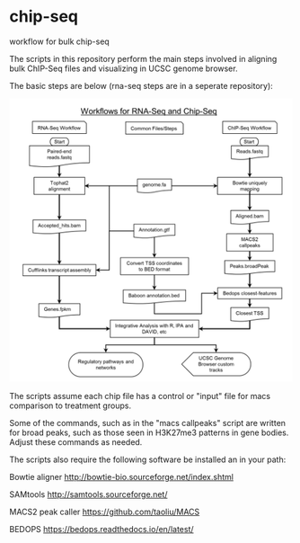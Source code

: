 # chip-seq
workflow for bulk chip-seq

The scripts in this repository perform the main steps involved in aligning bulk ChIP-Seq files and visualizing in UCSC genome browser.

The basic steps are below (rna-seq steps are in a seperate repository):

![Alt text](https://github.com/ctrhodes/chip-seq/blob/master/workflows.png?raw=true)

The scripts assume each chip file has a control or "input" file for macs comparison to treatment groups.

Some of the commands, such as in the "macs callpeaks" script are written for broad peaks, such as those seen in H3K27me3 patterns in gene bodies. Adjust these commands as needed.

The scripts also require the following software be installed an in your path:

Bowtie aligner http://bowtie-bio.sourceforge.net/index.shtml

SAMtools http://samtools.sourceforge.net/

MACS2 peak caller https://github.com/taoliu/MACS

BEDOPS https://bedops.readthedocs.io/en/latest/

